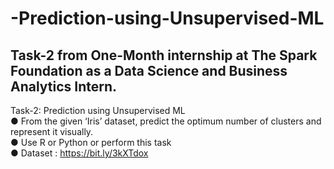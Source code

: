 # -Prediction-using-Unsupervised-ML
## Task-2 from One-Month internship at The Spark Foundation as a Data Science and Business Analytics Intern.
Task-2: Prediction using Unsupervised ML <br>
● From the given ‘Iris’ dataset, predict the optimum number of clusters and represent it visually. <br>
● Use R or Python or perform this task <br>
● Dataset : https://bit.ly/3kXTdox
